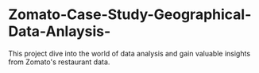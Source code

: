 # Zomato-Case-Study-Geographical-Data-Anlaysis-
This project dive into the world of data analysis and gain valuable insights from Zomato's restaurant data.
